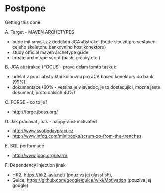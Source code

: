 Postpone
=========

Getting this done


A. Target - MAVEN ARCHETYPES
- bude mit smysl, az dodelam JCA abstrakci (bude slouzit pro sestaveni celeho skeletonu bankovniho host konektoru)
- study official maven archetype guide
- create archetype script (bash, groovy etc.)

B. JCA abstrakce (FOCUS - prave delam tomto tasku):
- udelat v praci abstraktni knihovnu pro JCA based konektory do bank (99%)
- dokumentace (60% - vetsina je v javadoc, je to dostacujici, mozna jeste dokument, proto dalsich 40%)
 
C. FORGE - co to je?
- http://forge.jboss.org/
 
D. Jak pracovat jinak - happy-and-motivated
* http://www.svobodavpraci.cz
* http://www.infoq.com/minibooks/scrum-xp-from-the-trenches
 

E. SQL performace
* http://www.jooq.org/learn/

F. Dependency injection jinak
* HK2, https://hk2.java.net/ (pouziva jej glassfish),
* Guice, https://github.com/google/guice/wiki/Motivation (pouziva jej google)
